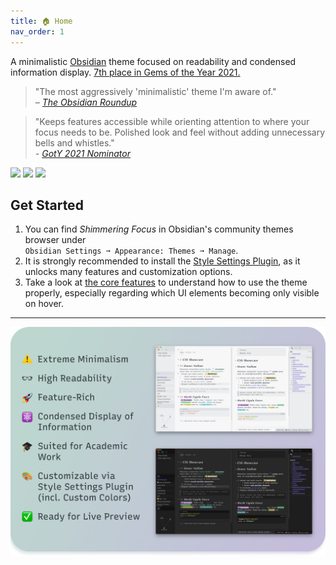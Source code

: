 ```yaml
---
title: 🏠 Home
nav_order: 1
---
```


A minimalistic [Obsidian](https://obsidian.md/) theme focused on readability and condensed information display. [7th place in Gems of the Year 2021.](https://obsidian.md/goty2021)

> "The most aggressively 'minimalistic' theme I'm aware of."  
> *– [The Obsidian Roundup](https://www.obsidianroundup.org/2022-01-29/)*

> "Keeps features accessible while orienting attention to where your focus needs to be. Polished look and feel without adding unnecessary bells and whistles."  
> *- [GotY 2021 Nominator](https://forum.obsidian.md/t/obsidian-gems-of-the-year-2021-nomination-themes/28225/2?u=pseudometa)*

![](https://img.shields.io/badge/downloads-21882-6E4E9B?style=plastic) ![](https://img.shields.io/github/last-commit/chrisgrieser/shimmering-focus?style=plastic) [![](https://img.shields.io/badge/changelog-click%20here-FFE800?style=plastic)](https://chrisgrieser.github.io/shimmering-focus/changelog/)

## Get Started
1. You can find *Shimmering Focus* in Obsidian's community themes browser under  
`Obsidian Settings ➞ Appearance: Themes ➞ Manage`.
2. It is strongly recommended to install the [Style Settings Plugin](https://obsidian.md/plugins?id=obsidian-style-settings), as it unlocks many features and customization options.
3. Take a look at [the core features](core-features#hidingshowing-ui-elements) to understand how to use the theme properly, especially regarding which UI elements becoming only visible on hover.

---

![Promo Screenshot](images/Promo%20Screenshot/promo-screenshot.png)
